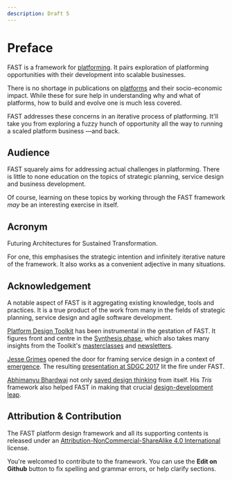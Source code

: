```yaml
---
description: Draft 5
---
```


# Preface

FAST is a framework for [platforming](https://design.platforminteraction.com/appendix/glossary/p). It pairs exploration of platforming opportunities with their development into scalable businesses.

There is no shortage in publications on [platforms](https://design.platforminteraction.com/appendix/glossary/p) and their socio-economic impact. While these for sure help in understanding why and what of platforms, how to build and evolve one is much less covered.

FAST addresses these concerns in an iterative process of platforming. It'll take you from exploring a fuzzy hunch of opportunity all the way to running a scaled platform business —and back.

## Audience

FAST squarely aims for addressing actual challenges in platforming. There is little to none education on the topics of strategic planning, service design and business development.

Of course, learning on these topics by working through the FAST framework _may_ be an interesting exercise in itself.

## Acronym

Futuring Architectures for Sustained Transformation.

For one, this emphasises the strategic intention and infinitely iterative nature of the framework. It also works as a convenient adjective in many situations.

## Acknowledgement

A notable aspect of FAST is it aggregating existing knowledge, tools and practices. It is a true product of the work from many in the fields of strategic planning, service design and agile software development. 

[Platform Design Toolkit](https://platformdesigntoolkit.com/) has been instrumental in the gestation of FAST. It figures front and centre in the [Synthesis phase](design-phases/platform-synthesis.md), which also takes many insights from the Toolkit's [masterclasses](https://platformdesigntoolkit.com/public-masterclass/) and [newsletters](https://us11.campaign-archive.com/home/?u=e272a9d50c52efb331777c60a&id=b0460ae881).

[Jesse Grimes](https://www.linkedin.com/in/jessegrimes/) opened the door for framing service design in a context of [emergence](https://design.platforminteraction.com/appendix/glossary/e). The resulting [presentation at SDGC 2017](https://speakerdeck.com/absynthmind/platform-ecosystems-designing-for-potential-sdgc-2017) lit the fire under FAST.

[Abhimanyu Bhardwaj](https://www.linkedin.com/in/bhardwajabhimanyu/) not only [saved design thinking](https://www.linkedin.com/pulse/how-i-plan-save-design-thinking-abhimanyu-bhardwaj/) from itself. His _Tris_ framework also helped FAST in making that crucial [design-development leap](design-process/triangle.md).

## Attribution & Contribution

The FAST platform design framework and all its supporting contents is released under an [Attribution-NonCommercial-ShareAlike 4.0 International](https://creativecommons.org/licenses/by-nc-sa/4.0/) license.

You're welcomed to contribute to the framework. You can use the **Edit on Github** button to fix spelling and grammar errors, or help clarify sections.

